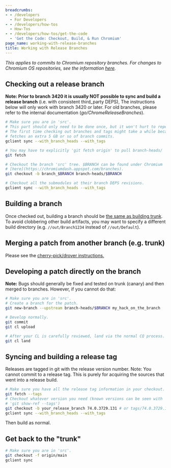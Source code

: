 ```yaml
---
breadcrumbs:
- - /developers
  - For Developers
- - /developers/how-tos
  - How-Tos
- - /developers/how-tos/get-the-code
  - 'Get the Code: Checkout, Build, & Run Chromium'
page_name: working-with-release-branches
title: Working with Release Branches
---
```


*This applies to commits to Chromium repository branches. For changes to
Chromium OS repositories, see the information
[here](/chromium-os/how-tos-and-troubleshooting/working-on-a-branch).*

## Checking out a release branch

**Note: Prior to branch 3420 it is usually NOT possible to sync and build a
release branch** (i.e. with consistent third_party DEPS), The instructions below
will only work with branch 3420 or later. For old branches, please refer to the
internal documentation (*go/ChromeReleaseBranches*).

```sh
# Make sure you are in 'src'.
# This part should only need to be done once, but it won't hurt to repeat it.
# The first time checking out branches and tags might take a while because it
# fetches an extra 5 GB or so of branch commits.
gclient sync --with_branch_heads --with_tags

# You may have to explicitly 'git fetch origin' to pull branch-heads/
git fetch

# Checkout the branch 'src' tree. $BRANCH can be found under Chromium
# [here](https://chromiumdash.appspot.com/branches).
git checkout -b branch_$BRANCH branch-heads/$BRANCH

# Checkout all the submodules at their branch DEPS revisions.
gclient sync --with_branch_heads --with_tags
```

## Building a branch

Once checked out, building a branch should be [the same as building
trunk](/developers/how-tos/get-the-code). To avoid clobbering other build
artifacts, you may want to specify a different build directory (e.g.
`//out/Branch1234` instead of `//out/Default`).

## Merging a patch from another branch (e.g. trunk)

Please see the [cherry-pick/drover instructions.](/developers/how-tos/drover)

## Developing a patch directly on the branch

**Note:** Bugs should generally be fixed and tested on trunk (canary) and then
merged to branches. However, if you cannot do that:

```sh
# Make sure you are in 'src'.
# Create a branch for the patch.
git new-branch --upstream branch-heads/$BRANCH my_hack_on_the_branch

# Develop normally.
git commit
git cl upload

# After your CL is carefully reviewed, land via the normal CQ process.
git cl land
```

## Syncing and building a release tag

Releases are tagged in git with the release version number.
Note: You cannot commit to a release tag. This is purely for acquiring the
sources that went into a release build.

```sh
# Make sure you have all the release tag information in your checkout.
git fetch --tags
# Checkout whatever version you need (known versions can be seen with
# 'git show-ref --tags')
git checkout -b your_release_branch 74.0.3729.131 # or tags/74.0.3729.131
gclient sync --with_branch_heads --with_tags
```

Then build as normal.

## Get back to the "trunk"

```sh
# Make sure you are in 'src'.
git checkout -f origin/main
gclient sync
```
